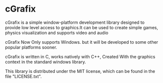 # cGrafix

cGrafix is a simple window-platform development library designed
to provide low level access to graphics.It can be used to create
simple games, physics visualization and supports video and audio  

cGrafix Now Only supports Windows. but it will be developed to
some other popular platforms sooner.

cGrafix is written in C, works natively with C++, Created With
the graphics context in the standard windows library.

This library is distributed under the MIT license, which can be found
in the file "LICENSE.txt".